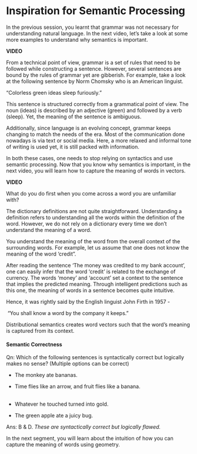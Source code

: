 # Inspiration for Semantic Processing

In the previous session, you learnt that grammar was not necessary for understanding natural language. In the next video, let’s take a look at some more examples to understand why semantics is important.

**VIDEO**

From a technical point of view, grammar is a set of rules that need to be followed while constructing a sentence. However, several sentences are bound by the rules of grammar yet are gibberish. For example, take a look at the following sentence by Norm Chomsky who is an American linguist.

“Colorless green ideas sleep furiously.”

This sentence is structured correctly from a grammatical point of view. The noun (ideas) is described by an adjective (green) and followed by a verb (sleep). Yet, the meaning of the sentence is ambiguous. 

Additionally, since language is an evolving concept, grammar keeps changing to match the needs of the era. Most of the communication done nowadays is via text or social media. Here, a more relaxed and informal tone of writing is used yet, it is still packed with information. 

In both these cases, one needs to stop relying on syntactics and use semantic processing. Now that you know why semantics is important, in the next video, you will learn how to capture the meaning of words in vectors.

**VIDEO**

What do you do first when you come across a word you are unfamiliar with? 

The dictionary definitions are not quite straightforward. Understanding a definition refers to understanding all the words within the definition of the word. However, we do not rely on a dictionary every time we don’t understand the meaning of a word.

You understand the meaning of the word from the overall context of the surrounding words. For example, let us assume that one does not know the meaning of the word ‘credit”. 

After reading the sentence ‘The money was credited to my bank account’, one can easily infer that the word ‘credit’ is related to the exchange of currency. The words ‘money’ and ‘account’ set a context to the sentence that implies the predicted meaning. Through intelligent predictions such as this one, the meaning of words in a sentence becomes quite intuitive.

Hence, it was rightly said by the English linguist John Firth in 1957 -

 “You shall know a word by the company it keeps.”

Distributional semantics creates word vectors such that the word’s meaning is captured from its context.

#### Semantic Correctness

Qn: Which of the following sentences is syntactically correct but logically makes no sense? (Multiple options can be correct)

- The monkey ate bananas.

- Time flies like an arrow, and fruit flies like a banana.  
 
- Whatever he touched turned into gold.

- The green apple ate a juicy bug.

Ans: B & D. *These are syntactically correct but logically flawed.*

In the next segment, you will learn about the intuition of how you can capture the meaning of words using geometry.